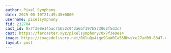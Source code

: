 ```yaml
---
author: Pixel Symphony
date: 2025-05-10T21:49:45+0000
username: pixelsymphony
fid: 232704
cast_id: 0x7f3e0e14bac71652c942a6bf197b873062f5d3c7
cast: https://farcaster.xyz/pixelsymphony/0x7f3e0e14
image: https://imagedelivery.net/BXluQx4ige9GuW0Ia56BHw/ce27ad09-8347-45d0-2d84-e9cd34e36400/original
layout: post
---
```


<img src='https://imagedelivery.net/BXluQx4ige9GuW0Ia56BHw/ce27ad09-8347-45d0-2d84-e9cd34e36400/original' alt='' referrerpolicy='no-referrer'/>
